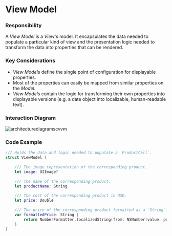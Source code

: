# View Model
### Responsibility
A *View Model* is a *View*'s model. It encapsulates the data needed to populate a particular kind of view and the presentation logic needed to transform the data into properties that can be rendered.

### Key Considerations
* *View Model*s define the single point of configuration for displayable properties.
* Most of the properties can easily be mapped from similar properties on the *Model*.
* *View Model*s contain the logic for transforming their own properties into displayable versions (e.g. a date object into localizable, human-readable text).

### Interaction Diagram  
![architecturediagramscvvm](https://user-images.githubusercontent.com/16432044/41423586-afbc2640-6fc9-11e8-86ba-3a565de95dae.png)

### Code Example
```swift
/// Holds the data and logic needed to populate a `ProductCell`.
struct ViewModel {
    
    /// The image representation of the corresponding product.
    let image: UIImage?
    
    /// The name of the corresponding product.
    let productName: String
    
    /// The cost of the corresponding product in USD.
    let price: Double
    
    /// The price of the corresponding product formatted as a `String`.
    var formattedPrice: String {
        return NumberFormatter.localizedString(from: NSNumber(value: price), number: .currency)
    }
}

```

